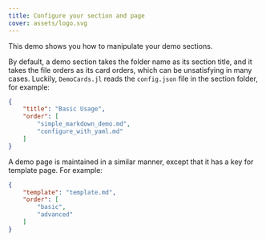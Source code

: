 ```yaml
---
title: Configure your section and page
cover: assets/logo.svg
---
```


This demo shows you how to manipulate your demo sections.

By default, a demo section takes the folder name as its section title, and it
takes the file orders as its card orders, which can be unsatisfying in many cases.
Luckily, `DemoCards.jl` reads the `config.json` file in the section folder, for example:

```json
{
    "title": "Basic Usage",
    "order": [
        "simple_markdown_demo.md",
        "configure_with_yaml.md"
    ]
}
```


A demo page is maintained in a similar manner, except that it has a key for
template page. For example:

```json
{
    "template": "template.md",
    "order": [
        "basic",
        "advanced"
    ]
}
```

